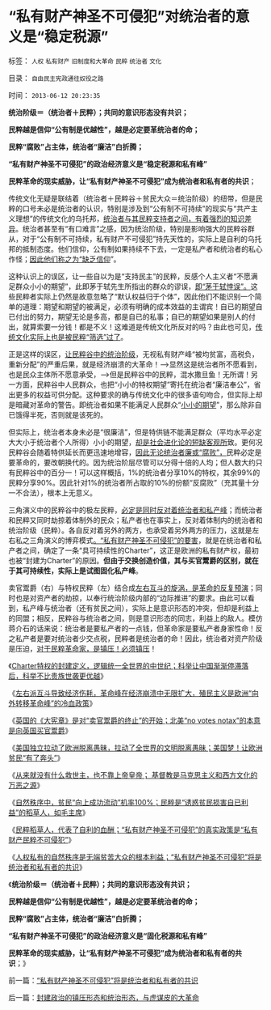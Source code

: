 # “私有财产神圣不可侵犯”对统治者的意义是“稳定税源”

标签： `人权` `私有财产` `旧制度和大革命` `民粹` `统治者` `文化` 

目录： `自由民主宪政通往奴役之路`

时间： `2013-06-12 20:23:35`

**统治阶级＝（统治者＋民粹）；共同的意识形态没有共识；**

**民粹越是信仰“公有制是优越性”，越是必定要革统治者的命；**

**民粹“腐败”占主体，统治者“廉洁”白折腾；**

**“私有财产神圣不可侵犯”的政治经济意义是“稳定税源和私有峰”**

**民粹革命的现实威胁，让“私有财产神圣不可侵犯”成为统治者和私有者的共识**；

传统文化无疑是联结着（统治者＋民粹谷＋贫民大众＝统治阶级）的纽带，但是民粹的口号未必是统治者的认识，特别是涉及到“公有制不可持续”的现实与“共产主义理想”的传统文化的乌托邦，[统治者与其民粹支持者之间，有着强烈的知识差异](../../../2013/5/30/《旧制度和大革命》考察洗脑，宣传和启蒙的效能.md)。统治者甚至有“有口难言”之感，因为统治阶级，特别是影响强大的民粹谷群从，对于“公有制不可持续，私有财产不可侵犯”持先天性的，实际上是自利的乌托邦的抵制态度。他们信仰，公有制如果持续不下去，一定是私产者和统治者的私心作怪；[因此他们称之为“缺乏信仰](../../../2013/5/18/默认权益归于个体的言论自由，统治者的兼听则明和文化大革命.md)”。

这种认识上的误区，让一些自以为是“支持民主”的民粹，反感个人主义者“不愿满足群众小小的期望”，此即茅于轼先生所指出的群众的谬误，[即“茅于轼悖误”。](../../../2013/6/7/茅于轼悖误,英国传统基督教狗屎大餐的梦工场.md)这些民粹者实际上仍然是故意忽略了“默认权益归于个体”，因此他们不能识别一个简单的道理：期望和期望的被满足，必须有明确的成本效益的主谓宾！自已的期望自已付出的努力，期望无论是多高，都是自已的私事；自已的期望如果是别人的付出，就算索要一分钱！都是不义！这难道是传统文化所反对的吗？由此也可见，[传统文化实际上也是被民粹“筛选”过了](../../../2010/5/13/东西方传统文化垃圾取长补短发挥余热.md)。

正是这样的误区，[让民粹谷中的统治阶级](../../../2013/5/31/阶级的边际过渡和特供边际界定的“统治阶级”.md)，无视私有财产峰“被均贫富，高税负，重新分配”的严重后果，就是经济崩溃的大革命！——>显然这是统治者所不愿看到，也是民众主体所不愿意承受，——>但是民粹谷中的民粹，混水撒旦鱼！无所谓！另一方面，民粹谷中人民群众，也把“小小的特权期望”寄托在统治者“廉洁奉公”，省出更多的权益可供分配。这种要求的确与传统文化中的很多语句吻合，但实际上却是暗藏对革命的警告。即统治者如果不能满足人民群众“[小小的期望](../../../2010/9/14/特权不能反？反蜱虫就是反人类？.md)”，那么除非自已饿得半死，否则就是该死的。

但实际上，统治者本身未必是“很廉洁”，但是特供链不能满足群众（平均水平必定大大小于统治者个人所得）小小的期望，[却是社会进化论的短缺客观所](../../../2013/3/9/资本主义的“替代发现”创新机理，社会主义无法具备.md)致。更何况民粹谷会随着特供延长而更迅速地增容，[因此无论统治者廉或“腐败”，](../../../2010/2/26/“反政府”是荒谬的.md)民粹必定是要革命的，要改朝换代的。因为统治阶层尽管可以分得十倍的人均；但人数大约只有民粹谷中的百分一！可以这样概括，1%的统治者分享10%的特权，其余99%的民粹分享90%。因此针对1%的统治者所占取的10%的份额“反腐败”（充其量十分一不合法），根本上无意义。

三角演义中的民粹谷中的极左民粹，[必定是同时反对着统治者和私产峰](../../../2012/2/1/横眉冷对伪君子，左狗总是闹革命.md)；而统治者和民粹又同时劫掠着体制外的民众；私产者也在事实上，反对着体制内的统治者和统治阶级（民粹）。各自反对着另外的两方，也承受着另外两方的压力，这就是左右私之三角演义的博弈模式[。“私有财产神圣不可侵犯”的要害](../../../2009/10/20/人权对象模型和人权经济学.md)，就是在统治者和私产者之间，确定了一条“具可持续性的Charter”，这正是欧洲的私有财产权，最初也被“封建为Charter”的原因。**但由于交换创造价值，其与买官鬻爵的区别，就在于其可持续性，实际上是试图固化私产峰**。

卖官鬻爵（右）与特权民粹（左）结合成[左右互斗的旋涡，是革命的反复预演](../../../2013/6/8/卖官鬻爵与民粹左右互斗的旋涡，直到大革命，亡天下，复辟旧制度！.md)；同时也是对资产者的劫掠，以奉行统治阶级内部的“边际推进”的要求。由此可以看到，私产峰与统治者（还有贫民之间），实际上是意识形态的冲突，但却是利益上的同盟；相反，民粹谷与统治者之间，则是意识形态的同志，利益上的敌人。模仿蒋介石的话来说：统治者是要私产者的一点钱，但革命家是要私产者身家性命！反之私产者是要对统治者少交点税，民粹者是统治者的命！因此，统治者对资产阶级是压迫，[对于民粹革命家，是镇压！必须镇压](../../../2012/11/30/资本主义社会大大咧咧，公有制国家灾难深重.md)！

《[Charter特权的封建定义，逻辑统一全世界的中世纪；科举让中国渐渐停滞落后，科举不比贵族世袭更优越](../../../2013/6/9/科举让中国渐渐停滞落后，及封建的定义.md)》

《[左右派互斗导致经济伤耗，革命峰在经济崩溃中无限扩大，殖民主义是欧洲“向外转移革命峰”的冷血政策](../../../2013/6/10/革命峰中的大革命，殖民主义的冷血政策.md)》

《[英国的《大宪章》是对“卖官鬻爵的终止”的开始；北美“no votes notax”的本意是向英国买官鬻爵](../../../2013/6/10/北美“novotesnotax”的本意是向英国买官鬻爵.md)》

《[美国独立拉动了欧洲脱离愚昧，拉动了全世界的文明脱离愚昧；美国梦！让欧洲贫民“有了奔头”](../../../2013/6/10/美国独立的美国梦，拉动欧洲脱离愚昧，拉动世界脱离原始.md)》

《[从来就没有什么救世主，也不靠上帝皇帝； 基督教是马克思主义和西方文化的万恶之源](../../../2013/6/11/从来就没有什么救世主，也不靠神仙皇帝.md)》

《[自然秩序中，贫民“向上成功流动”机率100%；民粹是“诱惑贫民损害自已利益”的稻草人，如毛主席](../../../2013/6/11/反户籍制度，反自然秩序的民粹稻草人.md)》

《[民粹稻草人，代表了自利的血酬；“私有财产神圣不可侵犯”的真实政策是“私有财产民粹不可侵犯”](../../../2013/6/11/私有财产民粹不可侵犯.md)》

《[人权私有的自然秩序是无端贫苦大众的根本利益；“私有财产神圣不可侵犯”将是统治者和私有者的共识](../../../2013/6/12/“私有财产神圣不可侵犯”将是统治者和私有者的共识.md)》

《**统治阶级＝（统治者＋民粹）；共同的意识形态没有共识；**

**民粹越是信仰“公有制是优越性”，越是必定要革统治者的命；**

**民粹“腐败”占主体，统治者“廉洁”白折腾；**

**“私有财产神圣不可侵犯”的政治经济意义是“固化税源和私有峰”**

**民粹革命的现实威胁，让“私有财产神圣不可侵犯”成为统治者和私有者的共识**；》



前一篇：[“私有财产神圣不可侵犯”将是统治者和私有者的共识](../../../2013/6/12/“私有财产神圣不可侵犯”将是统治者和私有者的共识.md)

后一篇：[封建政治的镇压形态和统治形态，与虎谋皮的大革命](../../../2013/6/12/封建政治的镇压形态和统治形态，与虎谋皮的大革命.md)
